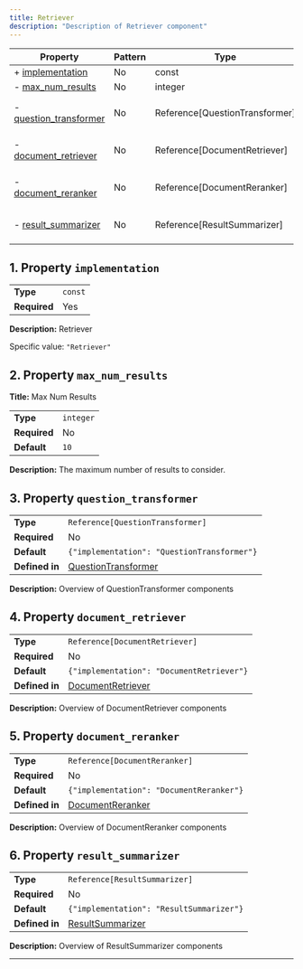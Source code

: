 ```yaml
---
title: Retriever
description: "Description of Retriever component"
---
```


| Property                                         | Pattern | Type                           | Deprecated | Definition                              | Title/Description                          |
| ------------------------------------------------ | ------- | ------------------------------ | ---------- | --------------------------------------- | ------------------------------------------ |
| + [implementation](#implementation )             | No      | const                          | No         | -                                       | Retriever                                  |
| - [max_num_results](#max_num_results )           | No      | integer                        | No         | -                                       | Max Num Results                            |
| - [question_transformer](#question_transformer ) | No      | Reference[QuestionTransformer] | No         | In [QuestionTransformer](/docs/components/questiontransformer/overview) | Overview of QuestionTransformer components |
| - [document_retriever](#document_retriever )     | No      | Reference[DocumentRetriever]   | No         | In [DocumentRetriever](/docs/components/documentretriever/overview)   | Overview of DocumentRetriever components   |
| - [document_reranker](#document_reranker )       | No      | Reference[DocumentReranker]    | No         | In [DocumentReranker](/docs/components/documentreranker/overview)    | Overview of DocumentReranker components    |
| - [result_summarizer](#result_summarizer )       | No      | Reference[ResultSummarizer]    | No         | In [ResultSummarizer](/docs/components/resultsummarizer/overview)    | Overview of ResultSummarizer components    |

## <a name="implementation"></a>1. Property `implementation`

|              |         |
| ------------ | ------- |
| **Type**     | `const` |
| **Required** | Yes     |

**Description:** Retriever

Specific value: `"Retriever"`

## <a name="max_num_results"></a>2. Property `max_num_results`

**Title:** Max Num Results

|              |           |
| ------------ | --------- |
| **Type**     | `integer` |
| **Required** | No        |
| **Default**  | `10`      |

**Description:** The maximum number of results to consider.

## <a name="question_transformer"></a>3. Property `question_transformer`

|                |                                             |
| -------------- | ------------------------------------------- |
| **Type**       | `Reference[QuestionTransformer]`            |
| **Required**   | No                                          |
| **Default**    | `{"implementation": "QuestionTransformer"}` |
| **Defined in** | [QuestionTransformer](/docs/components/questiontransformer/overview)        |

**Description:** Overview of QuestionTransformer components

## <a name="document_retriever"></a>4. Property `document_retriever`

|                |                                           |
| -------------- | ----------------------------------------- |
| **Type**       | `Reference[DocumentRetriever]`            |
| **Required**   | No                                        |
| **Default**    | `{"implementation": "DocumentRetriever"}` |
| **Defined in** | [DocumentRetriever](/docs/components/documentretriever/overview)        |

**Description:** Overview of DocumentRetriever components

## <a name="document_reranker"></a>5. Property `document_reranker`

|                |                                          |
| -------------- | ---------------------------------------- |
| **Type**       | `Reference[DocumentReranker]`            |
| **Required**   | No                                       |
| **Default**    | `{"implementation": "DocumentReranker"}` |
| **Defined in** | [DocumentReranker](/docs/components/documentreranker/overview)        |

**Description:** Overview of DocumentReranker components

## <a name="result_summarizer"></a>6. Property `result_summarizer`

|                |                                          |
| -------------- | ---------------------------------------- |
| **Type**       | `Reference[ResultSummarizer]`            |
| **Required**   | No                                       |
| **Default**    | `{"implementation": "ResultSummarizer"}` |
| **Defined in** | [ResultSummarizer](/docs/components/resultsummarizer/overview)        |

**Description:** Overview of ResultSummarizer components

----------------------------------------------------------------------------------------------------------------------------
